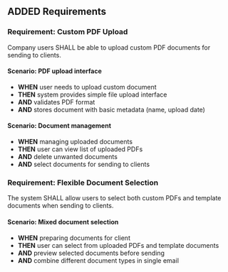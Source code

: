 ## ADDED Requirements

### Requirement: Custom PDF Upload

Company users SHALL be able to upload custom PDF documents for sending to clients.

#### Scenario: PDF upload interface

- **WHEN** user needs to upload custom document
- **THEN** system provides simple file upload interface
- **AND** validates PDF format
- **AND** stores document with basic metadata (name, upload date)

#### Scenario: Document management

- **WHEN** managing uploaded documents
- **THEN** user can view list of uploaded PDFs
- **AND** delete unwanted documents
- **AND** select documents for sending to clients

### Requirement: Flexible Document Selection

The system SHALL allow users to select both custom PDFs and template documents when sending to clients.

#### Scenario: Mixed document selection

- **WHEN** preparing documents for client
- **THEN** user can select from uploaded PDFs and template documents
- **AND** preview selected documents before sending
- **AND** combine different document types in single email
